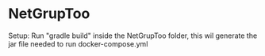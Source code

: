 # NetGrupToo

Setup:
  Run "gradle build" inside the NetGrupToo folder, this wil generate the jar file needed to run docker-compose.yml
